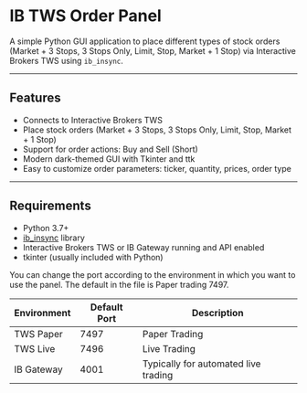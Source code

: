 # IB TWS Order Panel

A simple Python GUI application to place different types of stock orders (Market + 3 Stops, 3 Stops Only, Limit, Stop, Market + 1 Stop) via Interactive Brokers TWS using `ib_insync`.

---

## Features

- Connects to Interactive Brokers TWS 
- Place stock orders (Market + 3 Stops, 3 Stops Only, Limit, Stop, Market + 1 Stop)
- Support for order actions: Buy and Sell (Short)
- Modern dark-themed GUI with Tkinter and ttk
- Easy to customize order parameters: ticker, quantity, prices, order type

---

## Requirements

- Python 3.7+
- [ib_insync](https://github.com/erdewit/ib_insync) library
- Interactive Brokers TWS or IB Gateway running and API enabled
- tkinter (usually included with Python)


You can change the port according to the environment in which you want to use the panel. The default in the file is Paper trading 7497.

| Environment     | Default Port | Description        |
|-----------------|--------------|--------------------|
| TWS Paper       | 7497         | Paper Trading      |
| TWS Live        | 7496         | Live Trading       |
| IB Gateway      | 4001         | Typically for automated live trading |
